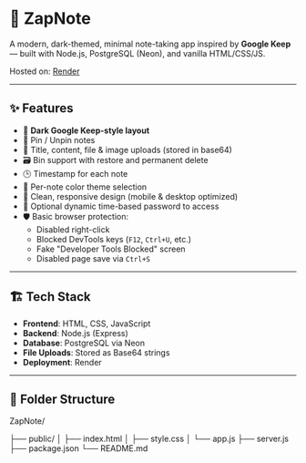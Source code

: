 # 📝 ZapNote

A modern, dark-themed, minimal note-taking app inspired by **Google Keep** — built with Node.js, PostgreSQL (Neon), and vanilla HTML/CSS/JS.

Hosted on: [Render](https://notepad-main.onrender.com)

---

## ✨ Features

- 🎨 **Dark Google Keep-style layout**
- 📌 Pin / Unpin notes
- 📝 Title, content, file & image uploads (stored in base64)
- 🗃️ Bin support with restore and permanent delete
- 🕒 Timestamp for each note
- 🎨 Per-note color theme selection
- 🧼 Clean, responsive design (mobile & desktop optimized)
- 🔐 Optional dynamic time-based password to access
- 🛡️ Basic browser protection:
  - Disabled right-click
  - Blocked DevTools keys (`F12`, `Ctrl+U`, etc.)
  - Fake "Developer Tools Blocked" screen
  - Disabled page save via `Ctrl+S`

---

## 🏗️ Tech Stack

- **Frontend**: HTML, CSS, JavaScript
- **Backend**: Node.js (Express)
- **Database**: PostgreSQL via Neon
- **File Uploads**: Stored as Base64 strings
- **Deployment**: Render

---

## 📁 Folder Structure

ZapNote/

├── public/ 
│   ├── index.html
│   ├── style.css
│   └── app.js
├── server.js
├── package.json
└── README.md

